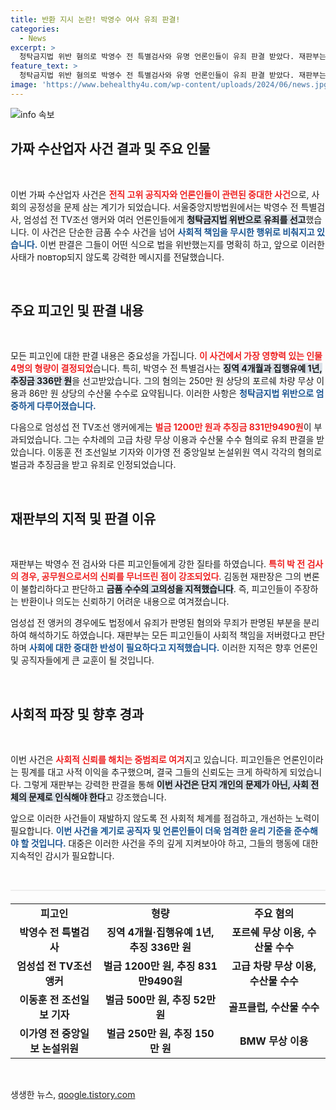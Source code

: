 ```yaml
---
title: 반환 지시 논란! 박영수 여사 유죄 판결!
categories:
  - News
excerpt: >
  청탁금지법 위반 혐의로 박영수 전 특별검사와 유명 언론인들이 유죄 판결 받았다. 재판부는 그들의 주장을 믿기 어렵다고 지적하며, 비리로 얼룩진 언론과 공직자의 책임을 강하게 질타했다. 주요 쟁점과 형량에 대한 상세 내용을 알아보자!
feature_text: >
  청탁금지법 위반 혐의로 박영수 전 특별검사와 유명 언론인들이 유죄 판결 받았다. 재판부는 그들의 주장을 믿기 어렵다고 지적하며, 비리로 얼룩진 언론과 공직자의 책임을 강하게 질타했다. 주요 쟁점과 형량에 대한 상세 내용을 알아보자!
image: 'https://www.behealthy4u.com/wp-content/uploads/2024/06/news.jpg'
---
```


<p><img src="https://www.behealthy4u.com/wp-content/uploads/2024/06/news.jpg" alt="info 속보" /></p>

<h2 data-ke-size="size26">가짜 수산업자 사건 결과 및 주요 인물</h2>

<p data-ke-size="size16">&nbsp;</p>

<p>이번 가짜 수산업자 사건은 <b><span style="color: #ee2323;">전직 고위 공직자와 언론인들이 관련된 중대한 사건</span></b>으로, 사회의 공정성을 문제 삼는 계기가 되었습니다. 서울중앙지방법원에서는 박영수 전 특별검사, 엄성섭 전 TV조선 앵커와 여러 언론인들에게 <b><span style="background-color: #21538527;">청탁금지법 위반으로 유죄를 선고</span></b>했습니다. 이 사건은 단순한 금품 수수 사건을 넘어 <b><span style="color: #1a5490;">사회적 책임을 무시한 행위로 비춰지고 있습니다.</span></b> 이번 판결은 그들이 어떤 식으로 법을 위반했는지를 명확히 하고, 앞으로 이러한 사태가 повтор되지 않도록 강력한 메시지를 전달했습니다.</p>

<p data-ke-size="size16">&nbsp;</p>

<h2 data-ke-size="size26">주요 피고인 및 판결 내용</h2>

<p data-ke-size="size16">&nbsp;</p>

<p>모든 피고인에 대한 판결 내용은 중요성을 가집니다. <b><span style="color: #ee2323;">이 사건에서 가장 영향력 있는 인물 4명의 형량이 결정되었</span></b>습니다. 특히, 박영수 전 특별검사는 <b><span style="background-color: #21538527;">징역 4개월과 집행유예 1년, 추징금 336만 원</span></b>을 선고받았습니다. 그의 혐의는 250만 원 상당의 포르쉐 차량 무상 이용과 86만 원 상당의 수산물 수수로 요약됩니다. 이러한 사항은 <b><span style="color: #1a5490;">청탁금지법 위반으로 엄중하게 다루어졌습니다.</span></b> </p>

<p>다음으로 엄성섭 전 TV조선 앵커에게는 <b><span style="color: #ee2323;">벌금 1200만 원과 추징금 831만9490원</span></b>이 부과되었습니다. 그는 수차례의 고급 차량 무상 이용과 수산물 수수 혐의로 유죄 판결을 받았습니다. 이동훈 전 조선일보 기자와 이가영 전 중앙일보 논설위원 역시 각각의 혐의로 벌금과 추징금을 받고 유죄로 인정되었습니다. </p>

<p data-ke-size="size16">&nbsp;</p>

<h2 data-ke-size="size26">재판부의 지적 및 판결 이유</h2>

<p data-ke-size="size16">&nbsp;</p>

<p>재판부는 박영수 전 검사와 다른 피고인들에게 강한 질타를 하였습니다. <b><span style="color: #ee2323;">특히 박 전 검사의 경우, 공무원으로서의 신뢰를 무너뜨린 점이 강조되었다</span></b>. 김동현 재판장은 그의 변론이 불합리하다고 판단하고 <b><span style="background-color: #21538527;">금품 수수의 고의성을 지적했습니다</span></b>. 즉, 피고인들이 주장하는 반환이나 의도는 신뢰하기 어려운 내용으로 여겨졌습니다. </p>

<p>엄성섭 전 앵커의 경우에도 법정에서 유죄가 판명된 혐의와 무죄가 판명된 부분을 분리하여 해석하기도 하였습니다. 재판부는 모든 피고인들이 사회적 책임을 저버렸다고 판단하며 <b><span style="color: #1a5490;">사회에 대한 중대한 반성이 필요하다고 지적했습니다.</span></b> 이러한 지적은 향후 언론인 및 공직자들에게 큰 교훈이 될 것입니다.</p>

<p data-ke-size="size16">&nbsp;</p>

<h2 data-ke-size="size26">사회적 파장 및 향후 경과</h2>

<p data-ke-size="size16">&nbsp;</p>

<p>이번 사건은 <b><span style="color: #ee2323;">사회적 신뢰를 해치는 중범죄로 여겨</span></b>지고 있습니다. 피고인들은 언론인이라는 핑계를 대고 사적 이익을 추구했으며, 결국 그들의 신뢰도는 크게 하락하게 되었습니다. 그렇게 재판부는 강력한 판결을 통해 <b><span style="background-color: #21538527;">이번 사건은 단지 개인의 문제가 아닌, 사회 전체의 문제로 인식해야 한다</span></b>고 강조했습니다.</p>

<p>앞으로 이러한 사건들이 재발하지 않도록 전 사회적 체계를 점검하고, 개선하는 노력이 필요합니다. <b><span style="color: #1a5490;">이번 사건을 계기로 공직자 및 언론인들이 더욱 엄격한 윤리 기준을 준수해야 할 것입니다.</span></b> 대중은 이러한 사건을 주의 깊게 지켜보아야 하고, 그들의 행동에 대한 지속적인 감시가 필요합니다.</p>

<p data-ke-size="size16">&nbsp;</p>

<hr style="height:2px; border:none; background-color:#eee;"/>

<table style="width:100%; border-collapse:collapse; margin-top:20px;">
<tr>
<td style="text-align: center; height: 17px;"><b>피고인</b></td>
<td style="text-align: center; height: 17px;"><b>형량</b></td>
<td style="text-align: center; height: 17px;"><b>주요 혐의</b></td>
</tr>
<tr>
<td style="text-align: center; height: 17px;"><b>박영수 전 특별검사</b></td>
<td style="text-align: center; height: 17px;"><b>징역 4개월·집행유예 1년, 추징 336만 원</b></td>
<td style="text-align: center; height: 17px;"><b>포르쉐 무상 이용, 수산물 수수</b></td>
</tr>
<tr>
<td style="text-align: center; height: 17px;"><b>엄성섭 전 TV조선 앵커</b></td>
<td style="text-align: center; height: 17px;"><b>벌금 1200만 원, 추징 831만9490원</b></td>
<td style="text-align: center; height: 17px;"><b>고급 차량 무상 이용, 수산물 수수</b></td>
</tr>
<tr>
<td style="text-align: center; height: 17px;"><b>이동훈 전 조선일보 기자</b></td>
<td style="text-align: center; height: 17px;"><b>벌금 500만 원, 추징 52만 원</b></td>
<td style="text-align: center; height: 17px;"><b>골프클럽, 수산물 수수</b></td>
</tr>
<tr>
<td style="text-align: center; height: 17px;"><b>이가영 전 중앙일보 논설위원</b></td>
<td style="text-align: center; height: 17px;"><b>벌금 250만 원, 추징 150만 원</b></td>
<td style="text-align: center; height: 17px;"><b>BMW 무상 이용</b></td>
</tr>
</table>

<p data-ke-size="size16">&nbsp;</p>
생생한 뉴스, <a href="https://qoogle.tistory.com" rel="dofollow">qoogle.tistory.com</a>


